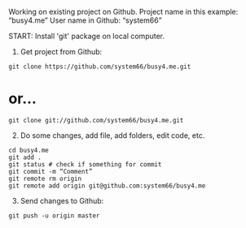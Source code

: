 Working on existing project on Github. 
Project name in this example: “busy4.me” 
User name in Github: “system66”

START: Install 'git' package on local computer.

1. Get project from Github:

```
git clone https://github.com/system66/busy4.me.git
```

# or…

```
git clone git://github.com/system66/busy4.me.git
```

2. Do some changes, add file, add folders, edit code, etc.

```
cd busy4.me
git add .
git status # check if something for commit
git commit -m “Comment”
git remote rm origin
git remote add origin git@github.com:system66/busy4.me
```

3. Send changes to Github:

```
git push -u origin master
```


